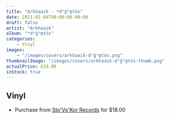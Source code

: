 ```yaml
---
title: "Arkhaaik - *dʰg̑ʰm̥tós"
date: 2021-02-04T00:00:00-00:00
draft: false
artist: "Arkhaaik"
album: "*dʰg̑ʰm̥tós"
categories:
    - Vinyl
images:
    - "/images/covers/arkhaaik-dʰg̑ʰm̥tós.png"
thumbnailImage: "/images/covers/arkhaaik-dʰg̑ʰm̥tós-thumb.png"
actualPrice: $18.00
inStock: true
---
```


## Vinyl
* Purchase from [Sto'Vo'Kor Records](https://stovokor-records.com/products/arkhaaik-dhghmtos) for $18.00
